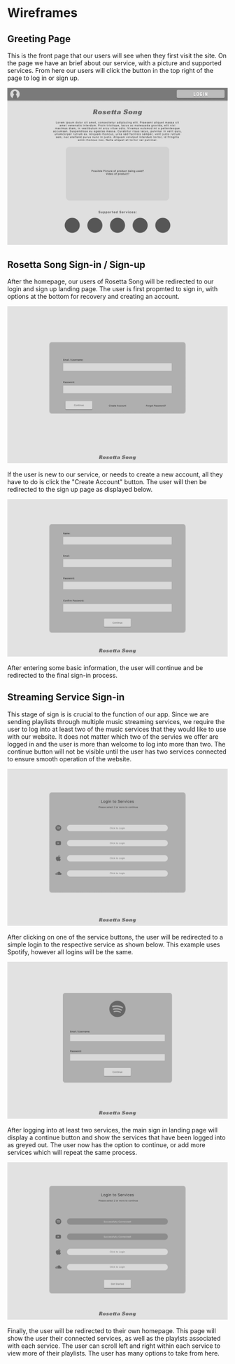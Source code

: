 # Wireframes

## Greeting Page

This is the front page that our users will see when they first visit the site. On the page we have an brief about our service, with a picture and supported services. From here our users will click the button in the top right of the page to log in or sign up.

![Greeting Page](https://github.com/ChicoState/ux-rosetta-song/blob/2ce255ea0ec3c28acbf362dfaea43217a2f1bd8c/wireframes/1.png)

## Rosetta Song Sign-in / Sign-up

After the homepage, our users of Rosetta Song will be redirected to our login and sign up landing page. The user is first propmted to sign in, with options at the bottom for recovery and creating an account.

![Sign in](https://github.com/ChicoState/ux-rosetta-song/blob/7aa94df35fdcb1f7508a01106b74ceab4e786402/wireframes/2/2-1.png)

If the user is new to our service, or needs to create a new account, all they have to do is click the "Create Account" button. The user will then be redirected to the sign up page as displayed below.

![Sign up](https://github.com/ChicoState/ux-rosetta-song/blob/0e5d028a9b6314e2fe4269e6d4fceb873b8b59d9/wireframes/2/2-2.png)

 After entering some basic information, the user will continue and be redirected to the final sign-in process.

## Streaming Service Sign-in

This stage of sign is is crucial to the function of our app. Since we are sending playlists through multiple music streaming services, we require the user to log into at least two of the music services that they would like to use with our website. It does not matter which two of the servies we offer are logged in and the user is more than welcome to log into more than two. The continue button will not be visible until the user has two services connected to ensure smooth operation of the website.

![Multi-service Connection](https://github.com/ChicoState/ux-rosetta-song/blob/9554719c31698d669d6fb1cbf3bc21988cfdec59/wireframes/3/3-1.png)

After clicking on one of the service buttons, the user will be redirected to a simple login to the respective service as shown below. This example uses Spotify, however all logins will be the same.

![Spotify Log-in](https://github.com/ChicoState/ux-rosetta-song/blob/13e278dc04d2b92c8216abf02ad0fb2776c37720/wireframes/3/3-2.png)

After logging into at least two services, the main sign in landing page will display a continue button and show the services that have been logged into as greyed out. The user now has the option to continue, or add more services which will repeat the same process.

![2 Services Connected](https://github.com/ChicoState/ux-rosetta-song/blob/13e278dc04d2b92c8216abf02ad0fb2776c37720/wireframes/3/3-3.png)

Finally, the user will be redirected to their own homepage. This page will show the user their connected services, as well as the playlsts associated with each service. The user can scroll left and right within each service to view more of their playlists.
The user has many options to take from here. 
